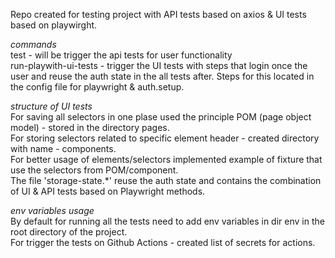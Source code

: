 Repo created for testing project with API tests based on axios & UI tests based on playwirght.

_commands_ \
test - will be trigger the api tests for user functionality \
run-playwith-ui-tests - trigger the UI tests with steps that login once the user and reuse the auth state in the all tests after. Steps for this located in the config file for playwright & auth.setup.

_structure of UI tests_ \
For saving all selectors in one plase used the principle POM (page object model) - stored in the directory pages. \
For storing selectors related to specific element header - created directory with name - components. \
For better usage of elements/selectors implemented example of fixture that use the selectors from POM/component. \
The file 'storage-state.\*' reuse the auth state and contains the combination of UI & API tests based on Playwright methods.

_env variables usage_ \
By default for running all the tests need to add env variables in dir env in the root directory of the project. \
For trigger the tests on Github Actions - created list of secrets for actions.
